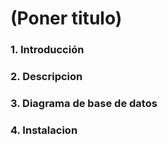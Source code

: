# (Poner titulo)

### **1.** Introducción

### **2.** Descripcion

### **3.** Diagrama de base de datos

### **4.** Instalacion


